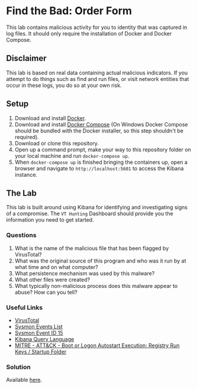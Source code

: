 # Find the Bad: Order Form
This lab contains malicious activity for you to identity that was captured in log files. It should only require the installation of Docker and Docker Compose. 

## Disclaimer
This lab is based on real data containing actual malicious indicators. If you attempt to do things such as find and run files, or visit network entities that occur in these logs, you do so at your own risk.

## Setup
1) Download and install [Docker](https://www.docker.com/get-started).
2) Download and install [Docker Compose](https://docs.docker.com/compose/install/) (On Windows Docker Compose should be bundled with the Docker installer, so this step shouldn't be required).
3) Download or clone this repository.
4) Open up a command prompt, make your way to this repository folder on your local machine and run `docker-compose up`.
5) When `docker-compose up` is finished bringing the containers up, open a browser and navigate to `http://localhost:5601` to access the Kibana instance.

## The Lab
This lab is built around using Kibana for identifying and investigating signs of a compromise. The `VT Hunting` Dashboard should provide you the information you need to get started.

### Questions
1) What is the name of the malicious file that has been flagged by VirusTotal?
2) What was the original source of this program and who was it run by at what time and on what computer?
3) What persistence mechanism was used by this malware?
4) What other files were created?
5) What typically non-malicious process does this malware appear to abuse? How can you tell?

### Useful Links
- [VirusTotal](https://www.virustotal.com/gui/home/upload)
- [Sysmon Events List](https://docs.microsoft.com/en-ca/sysinternals/downloads/sysmon#events)
- [Sysmon Event ID 15](https://docs.microsoft.com/en-us/sysinternals/downloads/sysmon#event-id-15-filecreatestreamhash)
- [Kibana Query Language](https://www.elastic.co/guide/en/kibana/current/kuery-query.html)
- [MITRE - ATT&CK - Boot or Logon Autostart Execution: Registry Run Keys / Startup Folder](https://attack.mitre.org/techniques/T1547/001/)

### Solution
Available [here](https://findthebad.com/order-form/).